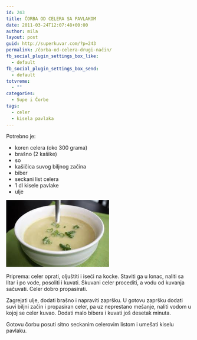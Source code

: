 ```yaml
---
id: 243
title: ČORBA OD CELERA SA PAVLAKOM
date: 2011-03-24T12:07:48+00:00
author: mila
layout: post
guid: http://superkuvar.com/?p=243
permalink: /čorba-od-celera-drugi-način/
fb_social_plugin_settings_box_like:
  - default
fb_social_plugin_settings_box_send:
  - default
totvreme:
  - ""
categories:
  - Supe i Čorbe
tags:
  - celer
  - kisela pavlaka
---
```

Potrebno je:

  * koren celera (oko 300 grama)
  * brašno (2 kašike)
  * so
  * kašičica suvog biljnog začina
  * biber
  * seckani list celera
  * 1 dl kisele pavlake
  * ulje

<img class="alignnone size-full wp-image-754" title="corbaodceleradruginacin" src="/wp-content/uploads/2011/03/corbaodceleradruginacin.jpg" alt="" width="279" height="181" /> 

Priprema: celer oprati, oljuštiti i iseći na kocke. Staviti ga u lonac, naliti sa litar i po vode, posoliti i kuvati. Skuvani celer procediti, a vodu od kuvanja sačuvati. Celer dobro propasirati.

Zagrejati ulje, dodati brašno i napraviti zapršku. U gotovu zapršku dodati suvi biljni začin i propasiran celer, pa uz neprestano mešanje, naliti vodom u kojoj se celer kuvao. Dodati malo bibera i kuvati još desetak minuta.

Gotovu čorbu posuti sitno seckanim celerovim listom i umešati kiselu pavlaku.
